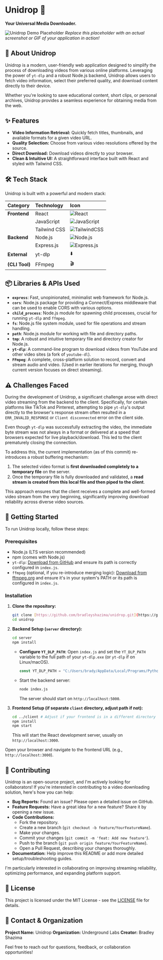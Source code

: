 # Unidrop 🚀

**Your Universal Media Downloader.**

![Unidrop Demo Placeholder](https://res.cloudinary.com/bradley-cdn/image/upload/v1752342016/screenshot_vqhodm.png)
_Replace this placeholder with an actual screenshot or GIF of your application in action!_

## 🌟 About Unidrop

Unidrop is a modern, user-friendly web application designed to simplify the process of downloading videos from various online platforms. Leveraging the power of `yt-dlp` and a robust Node.js backend, Unidrop allows users to fetch video information, select their preferred quality, and download content directly to their device.

Whether you're looking to save educational content, short clips, or personal archives, Unidrop provides a seamless experience for obtaining media from the web.

## ✨ Features

* **Video Information Retrieval:** Quickly fetch titles, thumbnails, and available formats for a given video URL.
* **Quality Selection:** Choose from various video resolutions offered by the source.
* **Direct Download:** Download videos directly to your browser.
* **Clean & Intuitive UI:** A straightforward interface built with React and styled with Tailwind CSS.

## 🛠️ Tech Stack

Unidrop is built with a powerful and modern stack:

| Category      | Technology | Icon                                                                                                 |
| :------------ | :--------- | :--------------------------------------------------------------------------------------------------- |
| **Frontend** | React      | ![React](https://cdn.jsdelivr.net/gh/devicons/devicon/icons/react/react-original.svg)                |
|               | JavaScript | ![JavaScript](https://cdn.jsdelivr.net/gh/devicons/devicon/icons/javascript/javascript-original.svg) |
|               | Tailwind CSS | ![TailwindCSS](https://cdn.jsdelivr.net/gh/devicons/devicon/icons/tailwindcss/tailwindcss-plain.svg) |
| **Backend** | Node.js    | ![Node.js](https://cdn.jsdelivr.net/gh/devicons/devicon/icons/nodejs/nodejs-original.svg)            |
|               | Express.js | ![Express.js](https://cdn.jsdelivr.net/gh/devicons/devicon/icons/express/express-original.svg)       |
| **External** | yt-dlp     | ⬇️                                                                                                  |
| **(CLI Tool)**| FFmpeg     | 🎬                                                                                                  |

## 📦 Libraries & APIs Used

* **`express`**: Fast, unopinionated, minimalist web framework for Node.js.
* **`cors`**: Node.js package for providing a Connect/Express middleware that can be used to enable CORS with various options.
* **`child_process`**: Node.js module for spawning child processes, crucial for running `yt-dlp` and `ffmpeg`.
* **`fs`**: Node.js file system module, used for file operations and stream handling.
* **`path`**: Node.js module for working with file and directory paths.
* **`tmp`**: A robust and intuitive temporary file and directory creator for Node.js.
* **`yt-dlp`**: A command-line program to download videos from YouTube and other video sites (a fork of `youtube-dl`).
* **`FFmpeg`**: A complete, cross-platform solution to record, convert and stream audio and video. (Used in earlier iterations for merging, though current version focuses on direct streaming).

## ⚠️ Challenges Faced

During the development of Unidrop, a significant challenge arose with direct video streaming from the backend to the client. Specifically, for certain platforms like TikTok and Pinterest, attempting to pipe `yt-dlp`'s output directly to the browser's response stream often resulted in a `ERR_INVALID_RESPONSE` or `Client disconnected` error on the client side.

Even though `yt-dlp` was successfully extracting the video, the immediate byte stream was not always in a format or delivered at a speed that browsers expected for live playback/download. This led to the client prematurely closing the connection.

To address this, the current implementation (as of this commit) re-introduces a robust buffering mechanism:
1.  The selected video format is **first downloaded completely to a temporary file** on the server.
2.  Once the temporary file is fully downloaded and validated, a **read stream is created from this local file and then piped to the client**.

This approach ensures that the client receives a complete and well-formed video stream from the very beginning, significantly improving download reliability across diverse video sources.

## 🚀 Getting Started

To run Unidrop locally, follow these steps:

### Prerequisites

* Node.js (LTS version recommended)
* npm (comes with Node.js)
* `yt-dlp`: [Download from GitHub](https://github.com/yt-dlp/yt-dlp/releases) and ensure its path is correctly configured in `index.js`.
* `ffmpeg` (optional, if you re-introduce merging logic): [Download from ffmpeg.org](https://ffmpeg.org/download.html) and ensure it's in your system's PATH or its path is configured in `index.js`.

### Installation

1.  **Clone the repository:**
    ```bash
    git clone [https://github.com/bradleyshazima/unidrop.git](https://github.com/bradleyshazima/unidrop.git)
    cd unidrop
    ```

2.  **Backend Setup (`server` directory):**
    ```bash
    cd server
    npm install
    ```
    * **Configure `YT_DLP_PATH`**: Open `index.js` and set the `YT_DLP_PATH` variable to the full path of your `yt-dlp.exe` (or `yt-dlp` if on Linux/macOS).
        ```javascript
        const YT_DLP_PATH = "C:/Users/brady/AppData/Local/Programs/Python/Python313/Scripts/yt-dlp.exe"; 
        ```
    * Start the backend server:
        ```bash
        node index.js
        ```
        The server should start on `http://localhost:5000`.

3.  **Frontend Setup (if separate `client` directory, adjust path if not):**
    ```bash
    cd ../client # Adjust if your frontend is in a different directory
    npm install
    npm start
    ```
    This will start the React development server, usually on `http://localhost:3000`.

Open your browser and navigate to the frontend URL (e.g., `http://localhost:3000`).

## 🤝 Contributing

Unidrop is an open-source project, and I'm actively looking for collaborators! If you're interested in contributing to a video downloading solution, here's how you can help:

* **Bug Reports:** Found an issue? Please open a detailed issue on GitHub.
* **Feature Requests:** Have a great idea for a new feature? Share it by opening a new issue.
* **Code Contributions:**
    * Fork the repository.
    * Create a new branch (`git checkout -b feature/YourFeatureName`).
    * Make your changes.
    * Commit your changes (`git commit -m 'feat: Add new feature'`).
    * Push to the branch (`git push origin feature/YourFeatureName`).
    * Open a Pull Request, describing your changes thoroughly.
* **Documentation:** Help improve this README or add more detailed setup/troubleshooting guides.

I'm particularly interested in collaborating on improving streaming reliability, optimizing performance, and expanding platform support.

## 📄 License

This project is licensed under the MIT License - see the [LICENSE](LICENSE) file for details.

## 📧 Contact & Organization

**Project Name:** Unidrop
**Organization:** Underground Labs
**Creator:** Bradley Shazima

Feel free to reach out for questions, feedback, or collaboration opportunities!